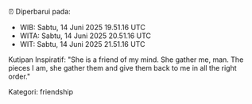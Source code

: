 ⏰ Diperbarui pada:
- WIB: Sabtu, 14 Juni 2025 19.51.16 UTC
- WITA: Sabtu, 14 Juni 2025 20.51.16 UTC
- WIT: Sabtu, 14 Juni 2025 21.51.16 UTC

Kutipan Inspiratif:
"She is a friend of my mind. She gather me, man. The pieces I am, she gather them and give them back to me in all the right order."


Kategori: friendship

